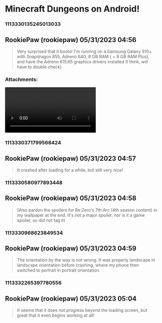 # Minecraft Dungeons on Android!
### 1113330135245013033
## RookiePaw (rookiepaw) 05/31/2023 04:56 

> Very surprised that it boots! I'm running on a Samsung Galaxy S10+ with Snapdragon 855, Adreno 640, 8 GB RAM ( + 8 GB RAM Plus), and have the Adreno 615.65 graphics drivers installed (I think, will have to double check)
### Attachments: 
![Screen_Recording_20230531_004923_yuzu_1.mp4](https://yuzudiscordbackup.s3.us-west-2.amazonaws.com/files-media/1113330135245013033_Screen_Recording_20230531_004923_yuzu_1.mp4)

### 1113330371799568424
## RookiePaw (rookiepaw) 05/31/2023 04:57 

> It crashed after loading for a while, but still very nice!

### 1113330580977893448
## RookiePaw (rookiepaw) 05/31/2023 04:58 

> (Also pardon the spoilers for Re:Zero's 7th Arc (4th season content) in my wallpaper at the end. It's not a major spoiler, nor is it a game spoiler, so did not tag it)

### 1113330968623849534
## RookiePaw (rookiepaw) 05/31/2023 04:59 

> The orientation by the way is not wrong. It was properly landscape in landscape orientation before crashing, where my phone then switched to portrait in portrait orientation.

### 1113332265397780556
## RookiePaw (rookiepaw) 05/31/2023 05:04 

> It seems that it does not progress beyond the loading screen, but great that it even begins working at all!

